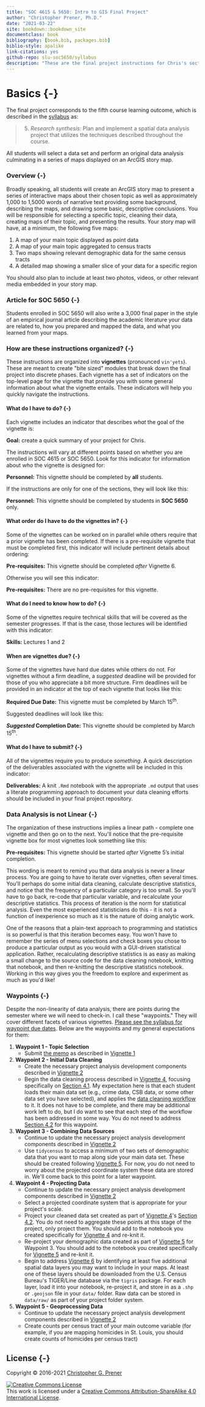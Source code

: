 ```yaml
---
title: "SOC 4615 & 5650: Intro to GIS Final Project"
author: "Christopher Prener, Ph.D."
date: "2021-03-22"
site: bookdown::bookdown_site
documentclass: book
bibliography: [book.bib, packages.bib]
biblio-style: apalike
link-citations: yes
github-repo: slu-soc5650/syllabus
description: "These are the final project instructions for Chris's sections of SOC 4615 and 5650."
---
```


# Basics {-}

The final project corresponds to the fifth course learning outcome, which is described in the [syllabus](https://slu-soc5650.github.io/syllabus) as:

> 5. *Research synthesis*: Plan and implement a spatial data analysis project that utilizes the techniques described throughout the course.

All students will select a data set and perform an original data analysis culminating in a series of maps displayed on an ArcGIS story map. 

### Overview {-}
Broadly speaking, all students will create an ArcGIS story map to present a series of interactive maps about their chosen topic as well as approximately 1,000 to 1,5000 words of narrative text providing some background, describing the maps, and drawing some basic, descriptive conclusions. You will be responsible for selecting a specific topic, cleaning their data, creating maps of their topic, and presenting the results. Your story map will have, at a minimum, the following five maps:

  1. A map of your main topic displayed as point data
  2. A map of your main topic aggregated to census tracts
  3. Two maps showing relevant demographic data for the same census tracts
  4. A detailed map showing a smaller slice of your data for a specific region
  
You should also plan to include at least two photos, videos, or other relevant media embedded in your story map.

### Article for SOC 5650 {-}
Students enrolled in SOC 5650 will also write a 3,000 final paper in the style of an empirical journal article describing the academic literature your data are related to, how you prepared and mapped the data, and what you learned from your maps.

### How are these instructions organized? {-}
These instructions are organized into **vignettes** (pronounced `vin'yets`). These are meant to create "bite sized" modules that break down the final project into discrete phases. Each vignette has a set of indicators on the top-level page for the vignette that provide you with some general information about what the vignette entails. These indicators will help you quickly navigate the instructions.

#### What do I have to do? {-}
Each vignette includes an indicator that describes *what* the goal of the vignette is:

<div class="rmdgoal">
<p><strong>Goal:</strong> create a quick summary of your project for Chris.</p>
</div>

The instructions will vary at different points based on whether you are enrolled in SOC 4615 or SOC 5650. Look for this indicator for information about *who* the vignette is designed for:

<div class="rmdpersonnel">
<p><strong>Personnel:</strong> This vignette should be completed by <strong>all</strong> students.</p>
</div>

If the instructions are only for one of the sections, they will look like this:

<div class="rmdpersonnel">
<p><strong>Personnel:</strong> This vignette should be completed by students in <strong>SOC 5650</strong> only.</p>
</div>

#### What order do I have to do the vignettes in? {-}
Some of the vignettes can be worked on in parallel while others require that a prior vignette has been completed. If there is a pre-requisite vignette that must be completed first, this indicator will include pertinent details about ordering:

<div class="rmdpre">
<p><strong>Pre-requisites:</strong> This vignette should be completed <em>after</em> Vignette 6.</p>
</div>

Otherwise you will see this indicator:

<div class="rmdpre">
<p><strong>Pre-requisites:</strong> There are no pre-requisites for this vignette.</p>
</div>

#### What do I need to know how to do? {-}
Some of the vignettes require technical skills that will be covered as the semester progresses. If that is the case, those lectures will be identified with this indicator:

<div class="rmdskills">
<p><strong>Skills:</strong> Lectures 1 and 2</p>
</div>

#### When are vignettes due? {-}
Some of the vignettes have hard due dates while others do not. For vignettes without a firm deadline, a *suggested* deadline will be provided for those of you who appreciate a bit more structure. Firm deadlines will be provided in an indicator at the top of each vignette that looks like this:

<div class="rmddue">
<p><strong>Required Due Date:</strong> This vignette must be completed by March 15<sup>th</sup>.</p>
</div>

Suggested deadlines will look like this:

<div class="rmddue">
<p><strong><em>Suggested</em> Completion Date:</strong> This vignette should be completed by March 15<sup>th</sup>.</p>
</div>

#### What do I have to submit? {-}
All of the vignettes require you to produce *something*. A quick description of the deliverables associated with the vignette will be included in this indicator:

<div class="rmddeliver">
<p><strong>Deliverables:</strong> A knit <code>.Rmd</code> notebook with the appropriate <code>.md</code> output that uses a literate programming approach to document your data cleaning efforts should be included in your final project repository.</p>
</div>

### Data Analysis is not Linear {-}
The organization of these instructions implies a linear path - complete one vignette and then go on to the next. You'll notice that the pre-requisite vignette box for most vignettes look something like this:

<div class="rmdpre">
<p><strong>Pre-requisites:</strong> This vignette should be started <em>after</em> Vignette 5’s initial completion.</p>
</div>

This wording is meant to remind you that data analysis is never a linear process. You are going to have to iterate over vignettes, often several times. You'll perhaps do some initial data cleaning, calculate descriptive statistics, and notice that the frequency of a particular category is too small. So you'll have to go back, re-code that particular variable, and recalculate your descriptive statistics. This process of iteration is the norm for statistical analysis. Even the most experienced statisticians do this - it is not a function of inexperience so much as it is the nature of doing analytic work. 

One of the reasons that a plain-text approach to programming and statistics is so powerful is that this iteration becomes easy. You won't have to remember the series of menu selections and check boxes you chose to produce a particular output as you would with a GUI-driven statistical application. Rather, recalculating descriptive statistics is as easy as making a small change to the source code for the data cleaning notebook, knitting that notebook, and then re-knitting the descriptive statistics notebook. Working in this way gives you the freedom to explore and experiment as much as you'd like!

### Waypoints {-}
Despite the non-linearity of data analysis, there are points during the semester where we will need to check-in. I call these "waypoints." They will cover different facets of various vignettes. [Please see the syllabus for waypoint due dates](https://slu-soc5650.github.io/syllabus/assignments.html#final-project). Below are the waypoints and my general expectations for them:

  1. **Waypoint 1 - Topic Selection**
      * Submit [the memo](the-memo.html) as described in [Vignette 1](topic-data-selection.html)
  2. **Waypoint 2 - Initial Data Cleaning** 
      * Create the necessary project analysis development components described in [Vignette 2](analysis-development.html)
      * Begin the data cleaning process described in [Vignette 4](data-cleaning.html), focusing specifically on [Section 4.1](data-cleaning-overview.html). My expectation here is that each student loads their main data set (e.g., crime data, CSB data, or some other data set you have selected), and applies the [data cleaning workflow](https://github.com/slu-soc5650/module-2-data-cleaning/blob/master/handouts/wranglingWorkflow.pdf) to it. It does not have to be complete, and there may be additional work left to do, but I do want to see that each step of the workflow has been addressed in some way. You do not need to address [Section 4.2](spatial-data-creation.html) for this waypoint.
  3. **Waypoint 3 - Combining Data Sources**
      * Continue to update the necessary project analysis development components described in [Vignette 2](analysis-development.html) 
      * Use `tidycensus` to access a minimum of two sets of demographic data that you want to map along side your main data set. These should be created following [Vignette 5](demographics.html). For now, you do not need to worry about the projected coordinate system these data are stored in. We'll come back to this point for a later waypoint.
  4. **Waypoint 4 - Projecting Data**
      * Continue to update the necessary project analysis development components described in [Vignette 2](analysis-development.html) 
      * Select a projected coordinate system that is appropriate for your project's scale.
      * Project your cleaned data set created as part of [Vignette 4](demographics.html)'s [Section 4.2](spatial-data-creation.html). You do not need to aggregate these points at this stage of the project, only project them. You should add to the notebook you created specifically for [Vignette 4](demographics.html) and re-knit it.
      * Re-project your demographic data created as part of [Vignette 5](demographics.html) for Waypoint 3. You should add to the notebook you created specifically for [Vignette 5](demographics.html) and re-knit it.
      * Begin to address [Vignette 6](https://slu-soc5650.github.io/final-project/spatial-data-access.html) by identifying at least five additional spatial data layers you may want to include in your maps. At least one of these layers should be downloaded from the U.S. Census Bureau's TIGER/Line database via the `tigris` package. For each layer, load it into your notebook, re-project it, and store in as a `.shp` or `.geojson` file in your `data/` folder. Raw data can be stored in `data/raw/` as part of your project folder system.
  5. **Waypoint 5 - Geoprocessing Data**
      * Continue to update the necessary project analysis development components described in [Vignette 2](analysis-development.html) 
      * Create counts per census tract of your main outcome variable (for example, if you are mapping homicides in St. Louis, you should create counts of homicides per census tract)

## License {-}
Copyright © 2016-2021 [Christopher G. Prener](https://chris-prener.github.io)

<a rel="license" href="http://creativecommons.org/licenses/by-sa/4.0/"><img alt="Creative Commons License" style="border-width:0" src="https://i.creativecommons.org/l/by-sa/4.0/88x31.png" /></a><br />This work is licensed under a <a rel="license" href="http://creativecommons.org/licenses/by-sa/4.0/">Creative Commons Attribution-ShareAlike 4.0 International License</a>.


